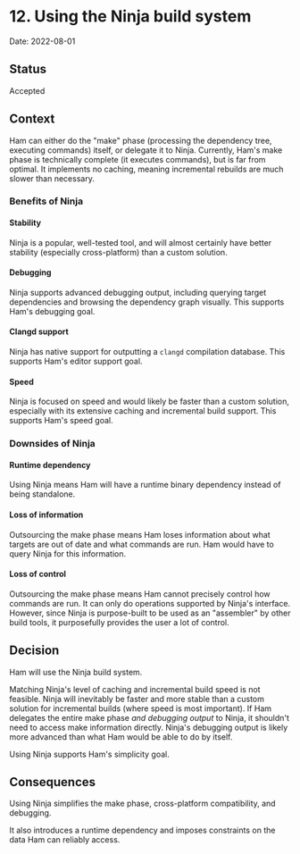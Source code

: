 # 12. Using the Ninja build system
Date: 2022-08-01

## Status
Accepted

## Context
Ham can either do the "make" phase (processing the dependency tree, executing commands) itself, or delegate it to Ninja. Currently, Ham's make phase is technically complete (it executes commands), but is far from optimal. It implements no caching, meaning incremental rebuilds are much slower than necessary.

### Benefits of Ninja
#### Stability
Ninja is a popular, well-tested tool, and will almost certainly have better stability (especially cross-platform) than a custom solution.

#### Debugging
Ninja supports advanced debugging output, including querying target dependencies and browsing the dependency graph visually. This supports Ham's debugging goal.

#### Clangd support
Ninja has native support for outputting a `clangd` compilation database. This supports Ham's editor support goal.

#### Speed
Ninja is focused on speed and would likely be faster than a custom solution, especially with its extensive caching and incremental build support. This supports Ham's speed goal.

### Downsides of Ninja
#### Runtime dependency
Using Ninja means Ham will have a runtime binary dependency instead of being standalone.

#### Loss of information
Outsourcing the make phase means Ham loses information about what targets are out of date and what commands are run. Ham would have to query Ninja for this information.

#### Loss of control
Outsourcing the make phase means Ham cannot precisely control how commands are run. It can only do operations supported by Ninja's interface. However, since Ninja is purpose-built to be used as an "assembler" by other build tools, it purposefully provides the user a lot of control.

## Decision
Ham will use the Ninja build system.

Matching Ninja's level of caching and incremental build speed is not feasible. Ninja will inevitably be faster and more stable than a custom solution for incremental builds (where speed is most important). If Ham delegates the entire make phase *and debugging output* to Ninja, it shouldn't need to access make information directly. Ninja's debugging output is likely more advanced than what Ham would be able to do by itself.

Using Ninja supports Ham's simplicity goal.

## Consequences
Using Ninja simplifies the make phase, cross-platform compatibility, and debugging.

It also introduces a runtime dependency and imposes constraints on the data Ham can reliably access.
